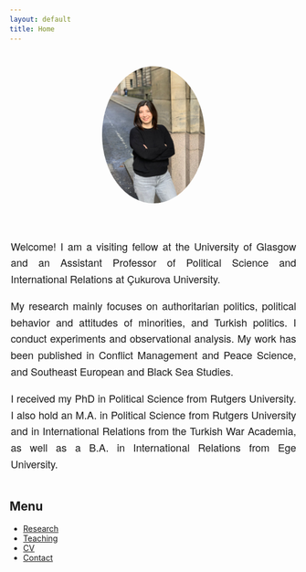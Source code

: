 ```yaml
---
layout: default
title: Home
---
```




<!-- PROFILE SECTION -->
<div style="display: flex; justify-content: center; align-items: center; margin-top: 40px; gap: 40px; flex-wrap: wrap;">
  <div>
    <img src="Sevinc_photo.jpeg" alt="Sevinç Öztürk" style="width: 180px; border-radius: 50%;">
  </div>
<div style="max-width: 500px; text-align: justify; font-size: 18px; font-family: 'Helvetica Neue', sans-serif; line-height: 1.6;">
    <p> Welcome! I am a visiting fellow at the University of Glasgow and an Assistant Professor of Political Science and International Relations at Çukurova University.</p> 
      
<p>My research mainly focuses on authoritarian politics, political behavior and attitudes of minorities, and Turkish politics. I conduct experiments and observational analysis.  My work has been published in Conflict Management and Peace Science, and Southeast European and Black Sea Studies.</p>

<p>I received my PhD in Political Science from Rutgers University. I also hold an M.A. in Political Science from Rutgers University and in International Relations from the Turkish War Academia, as well as a B.A. in International Relations from Ege University. 
  </p>
  </div>
</div>



## Menu

- [Research](research.md)
- [Teaching](teaching.md)
- [CV](cv.md)
- [Contact](contact.md)
